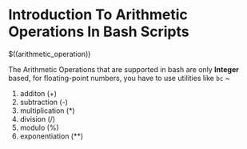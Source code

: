 # Introduction To Arithmetic Operations In Bash Scripts
$((arithmetic_operation))

The Arithmetic Operations that are supported in bash are only **Integer** based, for floating-point numbers, you have to use utilities like `bc` ~
1. additon (+)
2. subtraction (-)
3. multiplication (*)
4. division (/)
5. modulo (%)
6. exponentiation (**)